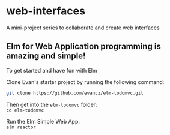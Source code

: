 # web-interfaces
A mini-project series to collaborate and create web interfaces

## Elm for Web Application programming is amazing and simple!

To get started and have fun with Elm

Clone Evan's starter project by running the following command:
```bash
git clone https://github.com/evancz/elm-todomvc.git
```

Then get into the `elm-todomvc` folder:  
`cd elm-todomvc`

Run the Elm Simple Web App:  
`elm reactor`

